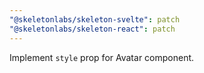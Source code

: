 ```yaml
---
"@skeletonlabs/skeleton-svelte": patch
"@skeletonlabs/skeleton-react": patch
---
```


Implement `style` prop for Avatar component.
